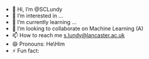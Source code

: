 - 👋 Hi, I’m @SCLundy
- 👀 I’m interested in ...
- 🌱 I’m currently learning ...
- 💞️ I’m looking to collaborate on Machine Learning (A)
- 📫 How to reach me s.lundy@lancaster.ac.uk
- 😄 Pronouns: He\Him
- ⚡ Fun fact: 

<!---
SCLundy/SCLundy is a ✨ special ✨ repository because its `README.md` (this file) appears on your GitHub profile.
You can click the Preview link to take a look at your changes.
--->

